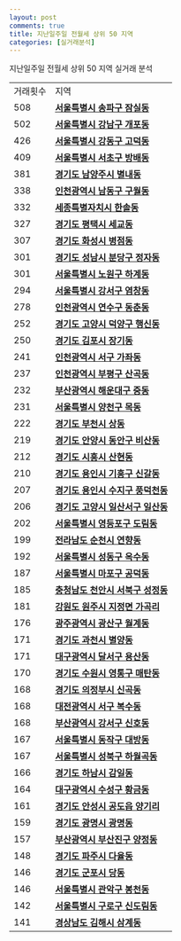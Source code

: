 ```yaml
---
layout: post
comments: true
title: 지난일주일 전월세 상위 50 지역
categories: [실거래분석]
---
```


지난일주일 전월세 상위 50 지역 실거래 분석

<table>
  <tr>
    <td>거래횟수</td>
    <td>지역</td>
  </tr>

  <tr>
    <td>508</td>
    <td colspan="4" style="font-weight: bold;"><a href="/실거래가/2021/06/02/11710.html">서울특별시 송파구 잠실동</a></td>
  </tr>

  <tr>
    <td>502</td>
    <td colspan="4" style="font-weight: bold;"><a href="/실거래가/2021/06/02/11680.html">서울특별시 강남구 개포동</a></td>
  </tr>

  <tr>
    <td>426</td>
    <td colspan="4" style="font-weight: bold;"><a href="/실거래가/2021/06/02/11740.html">서울특별시 강동구 고덕동</a></td>
  </tr>

  <tr>
    <td>409</td>
    <td colspan="4" style="font-weight: bold;"><a href="/실거래가/2021/06/02/11650.html">서울특별시 서초구 방배동</a></td>
  </tr>

  <tr>
    <td>381</td>
    <td colspan="4" style="font-weight: bold;"><a href="/실거래가/2021/06/02/41360.html">경기도 남양주시 별내동</a></td>
  </tr>

  <tr>
    <td>338</td>
    <td colspan="4" style="font-weight: bold;"><a href="/실거래가/2021/06/02/28200.html">인천광역시 남동구 구월동</a></td>
  </tr>

  <tr>
    <td>332</td>
    <td colspan="4" style="font-weight: bold;"><a href="/실거래가/2021/06/02/36110.html">세종특별자치시 한솔동</a></td>
  </tr>

  <tr>
    <td>327</td>
    <td colspan="4" style="font-weight: bold;"><a href="/실거래가/2021/06/02/41220.html">경기도 평택시 세교동</a></td>
  </tr>

  <tr>
    <td>307</td>
    <td colspan="4" style="font-weight: bold;"><a href="/실거래가/2021/06/02/41590.html">경기도 화성시 병점동</a></td>
  </tr>

  <tr>
    <td>301</td>
    <td colspan="4" style="font-weight: bold;"><a href="/실거래가/2021/06/02/41135.html">경기도 성남시 분당구 정자동</a></td>
  </tr>

  <tr>
    <td>301</td>
    <td colspan="4" style="font-weight: bold;"><a href="/실거래가/2021/06/02/11350.html">서울특별시 노원구 하계동</a></td>
  </tr>

  <tr>
    <td>294</td>
    <td colspan="4" style="font-weight: bold;"><a href="/실거래가/2021/06/02/11500.html">서울특별시 강서구 염창동</a></td>
  </tr>

  <tr>
    <td>278</td>
    <td colspan="4" style="font-weight: bold;"><a href="/실거래가/2021/06/02/28185.html">인천광역시 연수구 동춘동</a></td>
  </tr>

  <tr>
    <td>252</td>
    <td colspan="4" style="font-weight: bold;"><a href="/실거래가/2021/06/02/41281.html">경기도 고양시 덕양구 행신동</a></td>
  </tr>

  <tr>
    <td>250</td>
    <td colspan="4" style="font-weight: bold;"><a href="/실거래가/2021/06/02/41570.html">경기도 김포시 장기동</a></td>
  </tr>

  <tr>
    <td>241</td>
    <td colspan="4" style="font-weight: bold;"><a href="/실거래가/2021/06/02/28260.html">인천광역시 서구 가좌동</a></td>
  </tr>

  <tr>
    <td>237</td>
    <td colspan="4" style="font-weight: bold;"><a href="/실거래가/2021/06/02/28237.html">인천광역시 부평구 산곡동</a></td>
  </tr>

  <tr>
    <td>232</td>
    <td colspan="4" style="font-weight: bold;"><a href="/실거래가/2021/06/02/26350.html">부산광역시 해운대구 중동</a></td>
  </tr>

  <tr>
    <td>231</td>
    <td colspan="4" style="font-weight: bold;"><a href="/실거래가/2021/06/02/11470.html">서울특별시 양천구 목동</a></td>
  </tr>

  <tr>
    <td>222</td>
    <td colspan="4" style="font-weight: bold;"><a href="/실거래가/2021/06/02/41190.html">경기도 부천시 상동</a></td>
  </tr>

  <tr>
    <td>219</td>
    <td colspan="4" style="font-weight: bold;"><a href="/실거래가/2021/06/02/41173.html">경기도 안양시 동안구 비산동</a></td>
  </tr>

  <tr>
    <td>212</td>
    <td colspan="4" style="font-weight: bold;"><a href="/실거래가/2021/06/02/41390.html">경기도 시흥시 산현동</a></td>
  </tr>

  <tr>
    <td>210</td>
    <td colspan="4" style="font-weight: bold;"><a href="/실거래가/2021/06/02/41463.html">경기도 용인시 기흥구 신갈동</a></td>
  </tr>

  <tr>
    <td>207</td>
    <td colspan="4" style="font-weight: bold;"><a href="/실거래가/2021/06/02/41465.html">경기도 용인시 수지구 풍덕천동</a></td>
  </tr>

  <tr>
    <td>206</td>
    <td colspan="4" style="font-weight: bold;"><a href="/실거래가/2021/06/02/41287.html">경기도 고양시 일산서구 일산동</a></td>
  </tr>

  <tr>
    <td>202</td>
    <td colspan="4" style="font-weight: bold;"><a href="/실거래가/2021/06/02/11560.html">서울특별시 영등포구 도림동</a></td>
  </tr>

  <tr>
    <td>199</td>
    <td colspan="4" style="font-weight: bold;"><a href="/실거래가/2021/06/02/46150.html">전라남도 순천시 연향동</a></td>
  </tr>

  <tr>
    <td>192</td>
    <td colspan="4" style="font-weight: bold;"><a href="/실거래가/2021/06/02/11200.html">서울특별시 성동구 옥수동</a></td>
  </tr>

  <tr>
    <td>187</td>
    <td colspan="4" style="font-weight: bold;"><a href="/실거래가/2021/06/02/11440.html">서울특별시 마포구 공덕동</a></td>
  </tr>

  <tr>
    <td>185</td>
    <td colspan="4" style="font-weight: bold;"><a href="/실거래가/2021/06/02/44133.html">충청남도 천안시 서북구 성정동</a></td>
  </tr>

  <tr>
    <td>181</td>
    <td colspan="4" style="font-weight: bold;"><a href="/실거래가/2021/06/02/42130.html">강원도 원주시 지정면 가곡리</a></td>
  </tr>

  <tr>
    <td>176</td>
    <td colspan="4" style="font-weight: bold;"><a href="/실거래가/2021/06/02/29200.html">광주광역시 광산구 월계동</a></td>
  </tr>

  <tr>
    <td>171</td>
    <td colspan="4" style="font-weight: bold;"><a href="/실거래가/2021/06/02/41290.html">경기도 과천시 별양동</a></td>
  </tr>

  <tr>
    <td>171</td>
    <td colspan="4" style="font-weight: bold;"><a href="/실거래가/2021/06/02/27290.html">대구광역시 달서구 용산동</a></td>
  </tr>

  <tr>
    <td>170</td>
    <td colspan="4" style="font-weight: bold;"><a href="/실거래가/2021/06/02/41117.html">경기도 수원시 영통구 매탄동</a></td>
  </tr>

  <tr>
    <td>168</td>
    <td colspan="4" style="font-weight: bold;"><a href="/실거래가/2021/06/02/41150.html">경기도 의정부시 신곡동</a></td>
  </tr>

  <tr>
    <td>168</td>
    <td colspan="4" style="font-weight: bold;"><a href="/실거래가/2021/06/02/30170.html">대전광역시 서구 복수동</a></td>
  </tr>

  <tr>
    <td>168</td>
    <td colspan="4" style="font-weight: bold;"><a href="/실거래가/2021/06/02/26440.html">부산광역시 강서구 신호동</a></td>
  </tr>

  <tr>
    <td>167</td>
    <td colspan="4" style="font-weight: bold;"><a href="/실거래가/2021/06/02/11590.html">서울특별시 동작구 대방동</a></td>
  </tr>

  <tr>
    <td>167</td>
    <td colspan="4" style="font-weight: bold;"><a href="/실거래가/2021/06/02/11290.html">서울특별시 성북구 하월곡동</a></td>
  </tr>

  <tr>
    <td>166</td>
    <td colspan="4" style="font-weight: bold;"><a href="/실거래가/2021/06/02/41450.html">경기도 하남시 감일동</a></td>
  </tr>

  <tr>
    <td>164</td>
    <td colspan="4" style="font-weight: bold;"><a href="/실거래가/2021/06/02/27260.html">대구광역시 수성구 황금동</a></td>
  </tr>

  <tr>
    <td>161</td>
    <td colspan="4" style="font-weight: bold;"><a href="/실거래가/2021/06/02/41550.html">경기도 안성시 공도읍 양기리</a></td>
  </tr>

  <tr>
    <td>159</td>
    <td colspan="4" style="font-weight: bold;"><a href="/실거래가/2021/06/02/41210.html">경기도 광명시 광명동</a></td>
  </tr>

  <tr>
    <td>157</td>
    <td colspan="4" style="font-weight: bold;"><a href="/실거래가/2021/06/02/26230.html">부산광역시 부산진구 양정동</a></td>
  </tr>

  <tr>
    <td>148</td>
    <td colspan="4" style="font-weight: bold;"><a href="/실거래가/2021/06/02/41480.html">경기도 파주시 다율동</a></td>
  </tr>

  <tr>
    <td>146</td>
    <td colspan="4" style="font-weight: bold;"><a href="/실거래가/2021/06/02/41410.html">경기도 군포시 당동</a></td>
  </tr>

  <tr>
    <td>146</td>
    <td colspan="4" style="font-weight: bold;"><a href="/실거래가/2021/06/02/11620.html">서울특별시 관악구 봉천동</a></td>
  </tr>

  <tr>
    <td>142</td>
    <td colspan="4" style="font-weight: bold;"><a href="/실거래가/2021/06/02/11530.html">서울특별시 구로구 신도림동</a></td>
  </tr>

  <tr>
    <td>141</td>
    <td colspan="4" style="font-weight: bold;"><a href="/실거래가/2021/06/02/48250.html">경상남도 김해시 삼계동</a></td>
  </tr>

</table>
